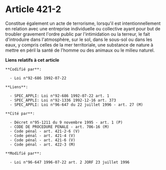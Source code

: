 # Article 421-2

Constitue également un acte de terrorisme, lorsqu'il est intentionnellement en relation avec une entreprise individuelle ou
collective ayant pour but de troubler gravement l'ordre public par l'intimidation ou la terreur, le fait d'introduire dans
l'atmosphère, sur le sol, dans le sous-sol ou dans les eaux, y compris celles de la mer territoriale, une substance de nature
à mettre en péril la santé de l'homme ou des animaux ou le milieu naturel.

**Liens relatifs à cet article**

	**Codifié par**:

	  - Loi n°92-686 1992-07-22

	**Liens**:

	  - SPEC_APPLI: Loi n°92-686 1992-07-22 art. 1
	  - SPEC_APPLI: Loi n°92-1336 1992-12-16 art. 373
	  - SPEC_APPLI: Loi n°96-647 du 22 juillet 1996 - art. 27 (M)

	**Cité par**:

	  - Décret n°95-1211 du 9 novembre 1995 - art. 1 (P)
	  - CODE DE PROCEDURE PENALE - art. 706-16 (M)
	  - Code pénal - art. 421-2-6 (V)
	  - Code pénal - art. 421-4 (V)
	  - Code pénal - art. 421-6 (V)
	  - Code pénal - art. 422-3 (M)

	**Modifié par**:

	  - Loi n°96-647 1996-07-22 art. 2 JORF 23 juillet 1996
